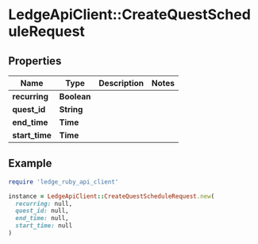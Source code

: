 # LedgeApiClient::CreateQuestScheduleRequest

## Properties

| Name | Type | Description | Notes |
| ---- | ---- | ----------- | ----- |
| **recurring** | **Boolean** |  |  |
| **quest_id** | **String** |  |  |
| **end_time** | **Time** |  |  |
| **start_time** | **Time** |  |  |

## Example

```ruby
require 'ledge_ruby_api_client'

instance = LedgeApiClient::CreateQuestScheduleRequest.new(
  recurring: null,
  quest_id: null,
  end_time: null,
  start_time: null
)
```


